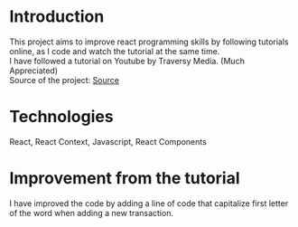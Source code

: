 

# Introduction
This project aims to improve react programming skills by following tutorials online, as I code and watch the tutorial at the same time. <br />
I have followed a tutorial on Youtube by Traversy Media. (Much Appreciated) <br />
Source of the project: [Source](https://www.youtube.com/watch?v=XuFDcZABiDQ&list=PLillGF-RfqbY3c2r0htQyVbDJJoBFE6Rb&ab_channel=TraversyMedia)

# Technologies
React, React Context, Javascript, React Components

# Improvement from the tutorial

I have improved the code by adding a line of code that capitalize first letter of the word when adding a new transaction.